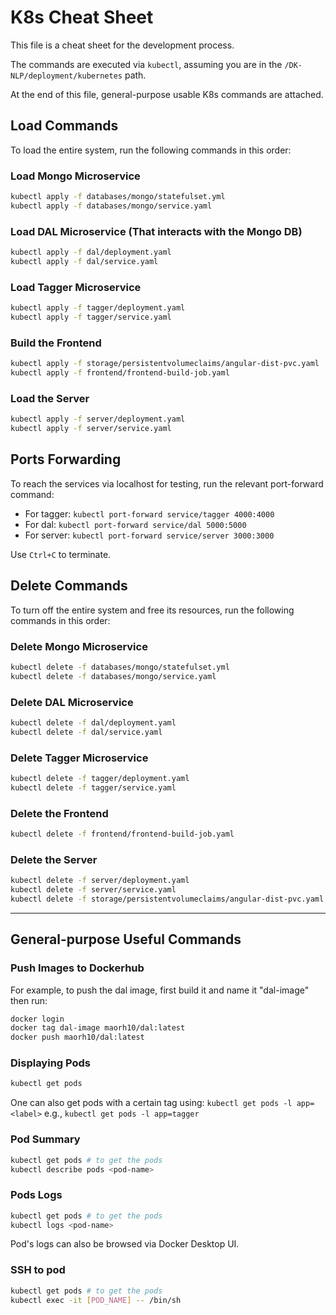 
# K8s Cheat Sheet

This file is a cheat sheet for the development process. 

The commands are executed via `kubectl`, assuming you are in the `/DK-NLP/deployment/kubernetes` path. 

At the end of this file, general-purpose usable K8s commands are attached.

## Load Commands

To load the entire system, run the following commands in this order:

### Load Mongo Microservice

```bash
kubectl apply -f databases/mongo/statefulset.yml
kubectl apply -f databases/mongo/service.yaml
```

### Load DAL Microservice (That interacts with the Mongo DB)

```bash
kubectl apply -f dal/deployment.yaml
kubectl apply -f dal/service.yaml
```

### Load Tagger Microservice

```bash
kubectl apply -f tagger/deployment.yaml
kubectl apply -f tagger/service.yaml
```

### Build the Frontend

```bash
kubectl apply -f storage/persistentvolumeclaims/angular-dist-pvc.yaml
kubectl apply -f frontend/frontend-build-job.yaml
```

### Load the Server

```bash
kubectl apply -f server/deployment.yaml
kubectl apply -f server/service.yaml
```

## Ports Forwarding

To reach the services via localhost for testing, run the relevant port-forward command:

- For tagger: `kubectl port-forward service/tagger 4000:4000`
- For dal: `kubectl port-forward service/dal 5000:5000`
- For server: `kubectl port-forward service/server 3000:3000`

Use `Ctrl+C` to terminate.

## Delete Commands

To turn off the entire system and free its resources, run the following commands in this order:

### Delete Mongo Microservice

```bash
kubectl delete -f databases/mongo/statefulset.yml
kubectl delete -f databases/mongo/service.yaml
```

### Delete DAL Microservice

```bash
kubectl delete -f dal/deployment.yaml
kubectl delete -f dal/service.yaml
```

### Delete Tagger Microservice

```bash
kubectl delete -f tagger/deployment.yaml
kubectl delete -f tagger/service.yaml
```

### Delete the Frontend

```bash
kubectl delete -f frontend/frontend-build-job.yaml
```

### Delete the Server

```bash
kubectl delete -f server/deployment.yaml
kubectl delete -f server/service.yaml
kubectl delete -f storage/persistentvolumeclaims/angular-dist-pvc.yaml
```

---

## General-purpose Useful Commands

### Push Images to Dockerhub

For example, to push the dal image, first build it and name it "dal-image" then run:

```bash
docker login
docker tag dal-image maorh10/dal:latest
docker push maorh10/dal:latest
```

### Displaying Pods

```bash
kubectl get pods
```

One can also get pods with a certain tag using: `kubectl get pods -l app=<label>`
e.g., `kubectl get pods -l app=tagger`

### Pod Summary

```bash
kubectl get pods # to get the pods
kubectl describe pods <pod-name>
```

### Pods Logs

```bash
kubectl get pods # to get the pods
kubectl logs <pod-name>
```

Pod's logs can also be browsed via Docker Desktop UI.

### SSH to pod

```bash
kubectl get pods # to get the pods
kubectl exec -it [POD_NAME] -- /bin/sh
```
